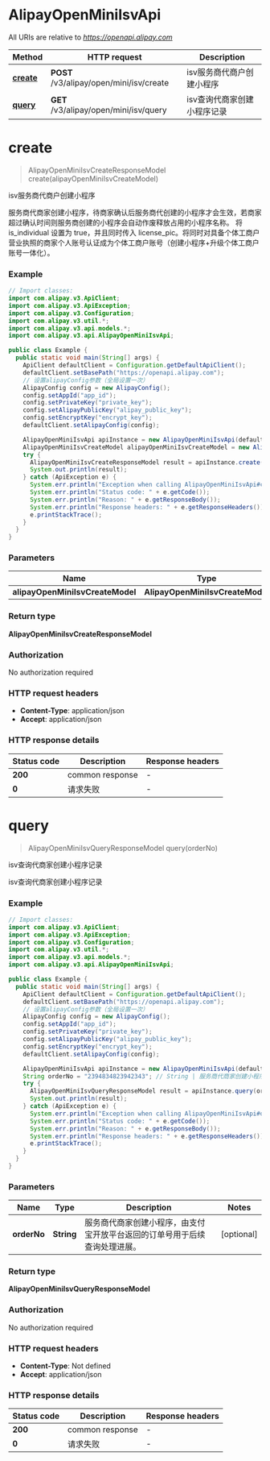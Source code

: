 # AlipayOpenMiniIsvApi

All URIs are relative to *https://openapi.alipay.com*

| Method | HTTP request | Description |
|------------- | ------------- | -------------|
| [**create**](AlipayOpenMiniIsvApi.md#create) | **POST** /v3/alipay/open/mini/isv/create | isv服务商代商户创建小程序 |
| [**query**](AlipayOpenMiniIsvApi.md#query) | **GET** /v3/alipay/open/mini/isv/query | isv查询代商家创建小程序记录 |


<a name="create"></a>
# **create**
> AlipayOpenMiniIsvCreateResponseModel create(alipayOpenMiniIsvCreateModel)

isv服务商代商户创建小程序

服务商代商家创建小程序，待商家确认后服务商代创建的小程序才会生效，若商家超过确认时间则服务商创建的小程序会自动作废释放占用的小程序名称。 将 is_individual 设置为 true，并且同时传入 license_pic。将同时对具备个体工商户营业执照的商家个人账号认证成为个体工商户账号（创建小程序+升级个体工商户账号一体化）。

### Example
```java
// Import classes:
import com.alipay.v3.ApiClient;
import com.alipay.v3.ApiException;
import com.alipay.v3.Configuration;
import com.alipay.v3.util.*;
import com.alipay.v3.api.models.*;
import com.alipay.v3.api.AlipayOpenMiniIsvApi;

public class Example {
  public static void main(String[] args) {
    ApiClient defaultClient = Configuration.getDefaultApiClient();
    defaultClient.setBasePath("https://openapi.alipay.com");
    // 设置alipayConfig参数（全局设置一次）
    AlipayConfig config = new AlipayConfig();
    config.setAppId("app_id");
    config.setPrivateKey("private_key");
    config.setAlipayPublicKey("alipay_public_key");
    config.setEncryptKey("encrypt_key");
    defaultClient.setAlipayConfig(config);

    AlipayOpenMiniIsvApi apiInstance = new AlipayOpenMiniIsvApi(defaultClient);
    AlipayOpenMiniIsvCreateModel alipayOpenMiniIsvCreateModel = new AlipayOpenMiniIsvCreateModel(); // AlipayOpenMiniIsvCreateModel | 
    try {
      AlipayOpenMiniIsvCreateResponseModel result = apiInstance.create(alipayOpenMiniIsvCreateModel);
      System.out.println(result);
    } catch (ApiException e) {
      System.err.println("Exception when calling AlipayOpenMiniIsvApi#create");
      System.err.println("Status code: " + e.getCode());
      System.err.println("Reason: " + e.getResponseBody());
      System.err.println("Response headers: " + e.getResponseHeaders());
      e.printStackTrace();
    }
  }
}
```

### Parameters

| Name | Type | Description  | Notes |
|------------- | ------------- | ------------- | -------------|
| **alipayOpenMiniIsvCreateModel** | **AlipayOpenMiniIsvCreateModel**|  | [optional] |

### Return type

**AlipayOpenMiniIsvCreateResponseModel**

### Authorization

No authorization required

### HTTP request headers

 - **Content-Type**: application/json
 - **Accept**: application/json

### HTTP response details
| Status code | Description | Response headers |
|-------------|-------------|------------------|
| **200** | common response |  -  |
| **0** | 请求失败 |  -  |

<a name="query"></a>
# **query**
> AlipayOpenMiniIsvQueryResponseModel query(orderNo)

isv查询代商家创建小程序记录

isv查询代商家创建小程序记录

### Example
```java
// Import classes:
import com.alipay.v3.ApiClient;
import com.alipay.v3.ApiException;
import com.alipay.v3.Configuration;
import com.alipay.v3.util.*;
import com.alipay.v3.api.models.*;
import com.alipay.v3.api.AlipayOpenMiniIsvApi;

public class Example {
  public static void main(String[] args) {
    ApiClient defaultClient = Configuration.getDefaultApiClient();
    defaultClient.setBasePath("https://openapi.alipay.com");
    // 设置alipayConfig参数（全局设置一次）
    AlipayConfig config = new AlipayConfig();
    config.setAppId("app_id");
    config.setPrivateKey("private_key");
    config.setAlipayPublicKey("alipay_public_key");
    config.setEncryptKey("encrypt_key");
    defaultClient.setAlipayConfig(config);

    AlipayOpenMiniIsvApi apiInstance = new AlipayOpenMiniIsvApi(defaultClient);
    String orderNo = "2394834823942343"; // String | 服务商代商家创建小程序，由支付宝开放平台返回的订单号用于后续查询处理进展。
    try {
      AlipayOpenMiniIsvQueryResponseModel result = apiInstance.query(orderNo);
      System.out.println(result);
    } catch (ApiException e) {
      System.err.println("Exception when calling AlipayOpenMiniIsvApi#query");
      System.err.println("Status code: " + e.getCode());
      System.err.println("Reason: " + e.getResponseBody());
      System.err.println("Response headers: " + e.getResponseHeaders());
      e.printStackTrace();
    }
  }
}
```

### Parameters

| Name | Type | Description  | Notes |
|------------- | ------------- | ------------- | -------------|
| **orderNo** | **String**| 服务商代商家创建小程序，由支付宝开放平台返回的订单号用于后续查询处理进展。 | [optional] |

### Return type

**AlipayOpenMiniIsvQueryResponseModel**

### Authorization

No authorization required

### HTTP request headers

 - **Content-Type**: Not defined
 - **Accept**: application/json

### HTTP response details
| Status code | Description | Response headers |
|-------------|-------------|------------------|
| **200** | common response |  -  |
| **0** | 请求失败 |  -  |

